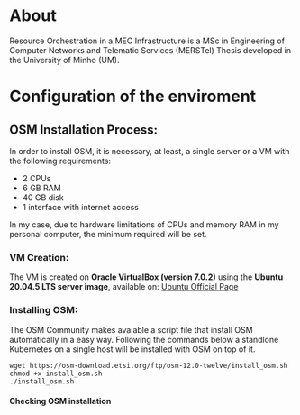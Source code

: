 # About
Resource Orchestration in a MEC Infrastructure is a MSc in Engineering of Computer Networks and Telematic Services (MERSTel) Thesis developed in the University of Minho (UM).

# Configuration of the enviroment
## OSM Installation Process:
In order to install OSM, it is necessary, at least, a single server or a VM with the following requirements:
- 2 CPUs
- 6 GB RAM
- 40 GB disk
- 1 interface with internet access

In my case, due to hardware limitations of CPUs and memory RAM in my personal computer, the minimum required will be set.

### VM Creation:
The VM is created on **Oracle VirtualBox (version 7.0.2)** using the **Ubuntu 20.04.5 LTS server image**, available on: [Ubuntu Official Page](http://releases.ubuntu.com/20.04/)

### Installing OSM:
The OSM Community makes avaiable a script file that install OSM automatically in a easy way. Following the commands below a standlone Kubernetes on a single host will be installed with OSM on top of it.

```
wget https://osm-download.etsi.org/ftp/osm-12.0-twelve/install_osm.sh
chmod +x install_osm.sh
./install_osm.sh
```

#### Checking OSM installation




